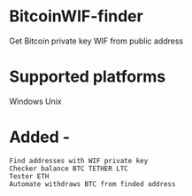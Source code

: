 # BitcoinWIF-finder #
Get Bitcoin private key WIF from public address

# Supported platforms
Windows Unix

# Added -
    Find addresses with WIF private key
    Checker balance BTC TETHER LTC
    Tester ETH
    Automate withdraws BTC from finded address
